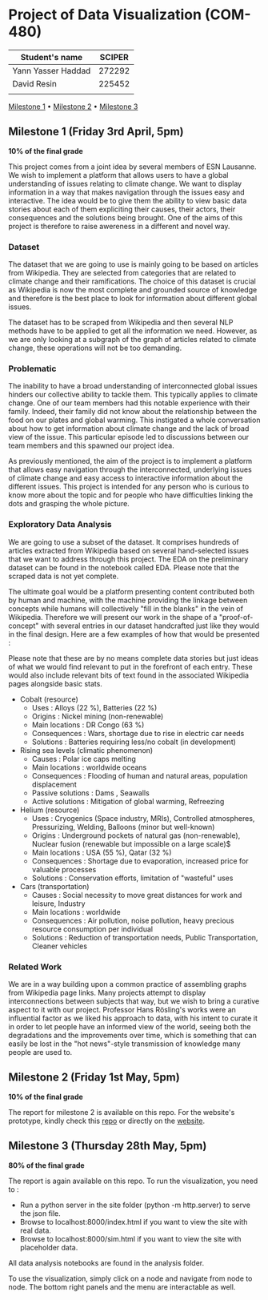 # Project of Data Visualization (COM-480)

| Student's name | SCIPER |
| -------------- | ------ |
| Yann Yasser Haddad | 272292 |
| David Resin | 225452 |
| | |

[Milestone 1](#milestone-1-friday-3rd-april-5pm) • [Milestone 2](#milestone-2-friday-1st-may-5pm) • [Milestone 3](#milestone-3-thursday-28th-may-5pm)

## Milestone 1 (Friday 3rd April, 5pm)

**10% of the final grade**

This project comes from a joint idea by several members of ESN Lausanne. We wish to implement a platform that allows users to have a global understanding of issues relating to climate change. We want to display information in a way that makes navigation through the issues easy and interactive. The idea would be to give them the ability to view basic data stories about each of them expliciting their causes, their actors, their consequences and the solutions being brought. One of the aims of this project is therefore to raise awereness in a different and novel way.

### Dataset
The dataset that we are going to use is mainly going to be based on articles from Wikipedia. They are selected from categories that are related to climate change and their ramifications. The choice of this dataset is crucial as Wikipedia is now the most complete and grounded source of knowledge and therefore is the best place to look for information about different global issues.

The dataset has to be scraped from Wikipedia and then several NLP methods have to be applied to get all the information we need. However, as we are only looking at a subgraph of the graph of articles related to climate change, these operations will not be too demanding.

### Problematic
The inability to have a broad understanding of interconnected global issues hinders our collective ability to tackle them. This typically applies to climate change. One of our team members had this notable experience with their family. Indeed, their family did not know about the relationship between the food on our plates and global warming. This instigated a whole conversation about how to get information about climate change and the lack of broad view of the issue. This particular episode led to discussions between our team members and this spawned our project idea.

As previously mentioned, the aim of the project is to implement a platform that allows easy navigation through the interconnected, underlying issues of climate change and easy access to interactive information about the different issues. This project is intended for any person who is curious to know more about the topic and for people who have difficulties linking the dots and grasping the whole picture.

### Exploratory Data Analysis
We are going to use a subset of the dataset. It comprises hundreds of articles extracted from Wikipedia based on several hand-selected issues that we want to address through this project. The EDA on the preliminary dataset can be found in the notebook called EDA. Please note that the scraped data is not yet complete.

The ultimate goal would be a platform presenting content contributed both by human and machine, with the machine providing the linkage between concepts while humans will collectively "fill in the blanks" in the vein of Wikipedia. Therefore we will present our work in the shape of a "proof-of-concept" with several entries in our dataset handcrafted just like they would in the final design. Here are a few examples of how that would be presented :

Please note that these are by no means complete data stories but just ideas of what we would find relevant to put in the forefront of each entry. These would also include relevant bits of text found in the associated Wikipedia pages alongside basic stats.

- Cobalt (resource)
  - Uses : Alloys (22 %), Batteries (22 %)
  - Origins : Nickel mining (non-renewable)
  - Main locations : DR Congo (63 %)
  - Consequences : Wars, shortage due to rise in electric car needs
  - Solutions : Batteries requiring less/no cobalt (in development)
- Rising sea levels (climatic phenomenon)
  - Causes : Polar ice caps melting
  - Main locations : worldwide oceans
  - Consequences : Flooding of human and natural areas, population displacement
  - Passive solutions : Dams , Seawalls
  - Active solutions : Mitigation of global warming, Refreezing
- Helium (resource)
  - Uses : Cryogenics (Space industry, MRIs), Controlled atmospheres, Pressurizing, Welding, Balloons (minor but well-known)
  - Origins : Underground pockets of natural gas (non-renewable), Nuclear fusion (renewable but impossible on a large scale)$
  - Main locations : USA (55 %), Qatar (32 %)
  - Consequences : Shortage due to evaporation, increased price for valuable processes
  - Solutions : Conservation efforts, limitation of "wasteful" uses
- Cars (transportation)
  - Causes : Social necessity to move great distances for work and leisure, Industry
  - Main locations : worldwide
  - Consequences : Air pollution, noise pollution, heavy precious resource consumption per individual
  - Solutions : Reduction of transportation needs, Public Transportation, Cleaner vehicles

### Related Work
We are in a way building upon a common practice of assembling graphs from Wikipedia page links. Many projects attempt to display interconnections between subjects that way, but we wish to bring a curative aspect to it with our project. Professor Hans Rösling's works were an influential factor as we liked his approach to data, with his intent to curate it in order to let people have an informed view of the world, seeing both the degradations and the improvements over time, which is something that can easily be lost in the "hot news"-style transmission of knowledge many people are used to.

## Milestone 2 (Friday 1st May, 5pm)

**10% of the final grade**

The report for milestone 2 is available on this repo. For the website's prototype, kindly check this [repo](https://github.com/climatemaze/climatemaze.github.io) or directly on the [website](https://climatemaze.github.io/).


## Milestone 3 (Thursday 28th May, 5pm)

**80% of the final grade**

The report is again available on this repo. To run the visualization, you need to :
- Run a python server in the site folder (python -m http.server) to serve the json file.
- Browse to localhost:8000/index.html if you want to view the site with real data.
- Browse to localhost:8000/sim.html if you want to view the site with placeholder data.

All data analysis notebooks are found in the analysis folder.

To use the visualization, simply click on a node and navigate from node to node. The bottom right panels and the menu are interactable as well.
